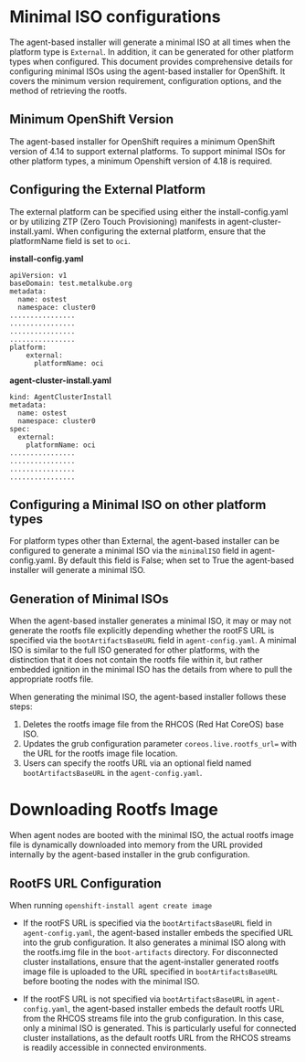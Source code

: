 # Minimal ISO configurations

The agent-based installer will generate a minimal ISO at all times when the platform type is `External`. In addition, it can be generated for other platform types when configured.  This document provides comprehensive details for configuring minimal ISOs using the agent-based installer for OpenShift. It covers the minimum version requirement, configuration options, and the method of retrieving the rootfs.

## Minimum OpenShift Version
The agent-based installer for OpenShift requires a minimum OpenShift version of 4.14 to support external platforms. To support minimal ISOs for other platform types, a minimum Openshift version of 4.18 is required.

## Configuring the External Platform
The external platform can be specified using either the install-config.yaml or by utilizing ZTP (Zero Touch Provisioning) manifests in agent-cluster-install.yaml. 
When configuring the external platform, ensure that the platformName field is set to `oci`.

__install-config.yaml__
```
apiVersion: v1
baseDomain: test.metalkube.org
metadata:
  name: ostest
  namespace: cluster0
................
................
................
................
platform:
    external:
      platformName: oci
```

__agent-cluster-install.yaml__
```
kind: AgentClusterInstall
metadata:
  name: ostest
  namespace: cluster0
spec:
  external:
    platformName: oci
................
................
................
................
```

## Configuring a Minimal ISO on other platform types

For platform types other than External, the agent-based installer can be configured to generate a minimal ISO via the `minimalISO` field in agent-config.yaml. By default this field is False; when set to True the agent-based installer will generate a minimal ISO.

## Generation of Minimal ISOs
When the agent-based installer generates a minimal ISO, it may or may not generate the rootfs file explicitly depending whether the rootFS URL is specified via the `bootArtifactsBaseURL` field in `agent-config.yaml`. A minimal ISO is similar to the full ISO generated for other platforms, with the distinction that it does not contain the rootfs file within it, but rather embedded ignition in the minimal ISO has the details from where to pull the appropriate rootfs file.

When generating the minimal ISO, the agent-based installer follows these steps:

1. Deletes the rootfs image file from the RHCOS (Red Hat CoreOS) base ISO.
2. Updates the grub configuration parameter `coreos.live.rootfs_url=` with the URL for the rootfs image file location.
3. Users can specify the rootfs URL via an optional field named `bootArtifactsBaseURL` in the `agent-config.yaml`.

# Downloading Rootfs Image
When agent nodes are booted with the minimal ISO, the actual rootfs image file is dynamically downloaded into memory from the URL provided internally by the agent-based installer in the grub configuration.

## RootFS URL Configuration
When running `openshift-install agent create image`

- If the rootFS URL is specified via the `bootArtifactsBaseURL` field in `agent-config.yaml`, the agent-based installer embeds the specified URL into the grub configuration. It also generates a minimal ISO along with the rootfs.img file in the `boot-artifacts` directory. For disconnected cluster installations, ensure that the agent-installer generated rootfs image file is uploaded to the URL specified in `bootArtifactsBaseURL` before booting the nodes with the minimal ISO.

- If the rootFS URL is not specified via `bootArtifactsBaseURL` in `agent-config.yaml`, the agent-based installer embeds the default rootfs URL from the RHCOS streams file into the grub configuration. In this case, only a minimal ISO is generated. This is particularly useful for connected cluster installations, as the default rootfs URL from the RHCOS streams is readily accessible in connected environments.
